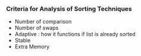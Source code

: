 ### Criteria for Analysis of Sorting Techniques

- Number of comparison
- Number of swaps
- Adaptive : how it functions if list is already sorted
- Stable
- Extra Memory
